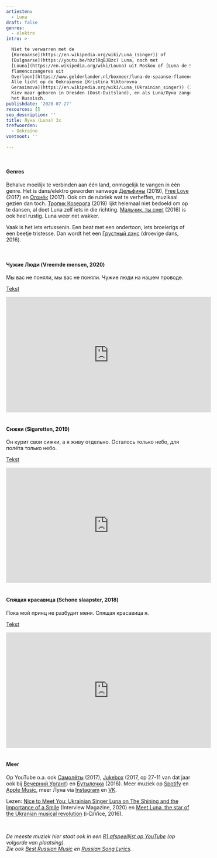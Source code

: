 ```yaml
---
artiesten:
  - Luna
draft: false
genres:
  - elektro
intro: >-

  Niet te verwarren met de
  [Koreaanse](https://en.wikipedia.org/wiki/Luna_(singer)) of
  [Bulgaarse](https://youtu.be/hXzlRqBJBzc) Luna, noch met
  [Louna](https://en.wikipedia.org/wiki/Louna) uit Moskou of [Luna de Spaanse
  flamencozangeres uit
  Overloon](https://www.gelderlander.nl/boxmeer/luna-de-spaanse-flamencozangeres-uit-overloon-ik-dacht-ik-ga-dit-leren-punt~a7e5ba4f/).
  Alle licht op de Oekraïense [Kristina Viktorovna
  Gerasimova](https://en.wikipedia.org/wiki/Luna_(Ukrainian_singer)) (1990), uit
  Kiev maar geboren in Dresden (Oost-Duitsland), en als Luna/Луна zangeres in
  het Russisch.
publishdate: '2020-07-27'
resources: []
seo_description: ''
title: Луна (Luna) 3x
trefwoorden:
  - Oekraïne
voetnoot: ''

---
```


<br/>

#### Genres

Behalve moeilijk te verbinden aan één land, onmogelijk te vangen in één genre. Het is dans/elektro geworden vanwege [Дельфины](https://youtu.be/oDvXu8aZ-kw) (2019), [Free Love](https://youtu.be/Ssb2AMR-kEo) (2017) en [Огонёк](https://youtu.be/SDCyy8JLAt4) (2017). Ook om de rubriek wat te verheffen, muzikaal gezien dan toch. [Тропик Козерога](https://youtu.be/3ni0VxcIUVM) (2019) lijkt helemaal niet bedoeld om op te dansen, al doet Luna zelf iets in die richting. [Мальчик, ты снег](https://youtu.be/s8nCSHINUvM) (2016) is ook heel rustig. Luna weer net wakker.

Vaak is het iets ertussenin. Een beat met een ondertoon, iets broeierigs of een beetje tristesse. Dan wordt het een [Грустный дэнс](https://youtu.be/z0XgeBBvprw) (droevige dans, 2016).



<br/>

 
#### Чужие Люди (Vreemde mensen, 2020)

Мы вас не поняли, мы вас не поняли. Чужие люди на нашем проводе.

[Tekst](https://genius.com/Luna-strangers-lyrics)

 

<iframe width="560" height="315" src="https://www.youtube.com/embed/dLvuisrztrs" frameborder="0" allow="accelerometer; autoplay; encrypted-media; gyroscope; picture-in-picture" allowfullscreen></iframe>

 <br/>

<br/>

#### Сижки (Sigaretten, 2019)

Он курит свои сижки, а я живу отдельно. Осталось только небо, для полёта только небо.

[Tekst](https://genius.com/Luna-cigs-lyrics)

 

<iframe width="560" height="315" src="https://www.youtube.com/embed/b9Pv63Xo5R4" frameborder="0" allow="accelerometer; autoplay; encrypted-media; gyroscope; picture-in-picture" allowfullscreen></iframe>

  
<br/>

<br/>

#### Спящая красавица (Schone slaapster, 2018)


Пока мой принц не разбудит меня. Спящая красавица я.

[Tekst](https://www.azlyrics.com/lyrics/luna/853785.html)

 

 

<iframe width="560" height="315" src="https://www.youtube.com/embed/AjpNTjE-tZo" frameborder="0" allow="accelerometer; autoplay; encrypted-media; gyroscope; picture-in-picture" allowfullscreen></iframe>

<br/>

<br/>

#### Meer

Op YouTube o.a. ook [Самолёты](https://youtu.be/972_V_-SbXI) (2017), [Jukebox](https://youtu.be/MwIEC12Xoz0) (2017, op 27-11 van dat jaar ook bij [Вечерний Ургант](https://youtu.be/JGewzxVQBn4)) en [Бутылочка](https://youtu.be/lq2kC1gZyaY) (2016). Meer muziek op [Spotify](https://open.spotify.com/artist/4sTO5nmBIlTF35aTnt6U7n?si=Ef7Nz7usQdG6d2YxRXjdRA) en [Apple Music](https://music.apple.com/ru/artist/луна/1109453296), meer Луна via [Instagram](https://www.instagram.com/kri_luna/) en [VK](https://vk.com/official_luna).


Lezen: [Nice to Meet You: Ukrainian Singer Luna on The Shining and the Importance of a Smile](https://www.interviewmagazine.com/music/ukrainian-pop-star-kristina-luna-nice-to-meet-you) (Interview Magazine, 2020) en [Meet Luna, the star of the Ukranian musical revolution](https://i-d.vice.com/en_us/article/qvbd8x/meet-luna-the-star-of-the-ukranian-musical-revolution) (i-D/Vice, 2016).


<br/>

*De meeste muziek hier staat ook in een [R1 afspeellijst op YouTube](https://www.youtube.com/playlist?list=PLeE-zqOrSLhxfIpK2vuUJNCKSzyVBi0yM) (op volgorde van plaatsing).* <br/>
*Zie ook [Best Russian Music](https://www.youtube.com/playlist?list=PLeE-zqOrSLhxTFYDvlwUu4hYby9DojwoD) en [Russian Song Lyrics](https://www.youtube.com/playlist?list=PLeE-zqOrSLhzkRCATzT8__oNifBChVHGK).*


